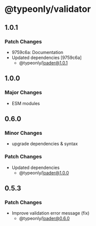 # @typeonly/validator

## 1.0.1

### Patch Changes

- 9759c6a: Documentation
- Updated dependencies [9759c6a]
  - @typeonly/loader@1.0.1

## 1.0.0

### Major Changes

- ESM modules

## 0.6.0

### Minor Changes

- upgrade dependencies & syntax

### Patch Changes

- Updated dependencies
  - @typeonly/loader@1.0.0

## 0.5.3

### Patch Changes

- Improve validation error message (fix)
  - @typeonly/loader@0.6.0
